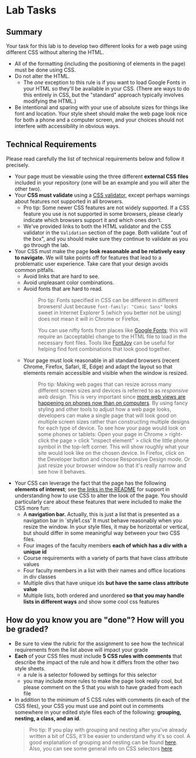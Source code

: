 # Lab Tasks
## Summary
Your task for this lab is to develop two different looks for a web page using different CSS without altering the HTML.
 - All of the formatting (including the positioning of elements in the page) must be done using CSS.
 - Do not alter the HTML.
    - The _one_ exception to this rule is if you want to load Google Fonts in your HTML so they'll be available in your CSS. (There are ways to do this entirely in CSS, but the "standard" approach typically involves modifying the HTML.)
 - Be intentional and sparing with your use of absolute sizes for things like font and location. Your style sheet should make the web page look nice for both a phone and a computer screen, and your choices should not interfere with accessibility in obvious ways.

## Technical Requirements
Please read carefully the list of technical requirements below and follow it precisely.

  - Your page must be viewable using the three different **external CSS files** included in your repository (one will be an example and you will alter the other two).
  - Your **CSS must validate** using a [CSS validator](https://jigsaw.w3.org/css-validator/), except perhaps warnings about features not supported in all browsers.
    - Pro tip: Some newer CSS features are not widely supported. If a CSS feature you use is not supported in some browsers, please clearly indicate which browsers support it and which ones don't.
    - We've provided links to both the HTML validator and the CSS validator in the
    `Validation` section of the page. Both validate "out of the box", and you should
    make sure they continue to validate as you go through the lab.
  - Your CSS must make the page **look reasonable and be relatively easy to navigate.** We will take points off for features that lead to a problematic user experience. Take care that your design avoids common pitfalls.
    - Avoid links that are hard to see.
    - Avoid unpleasant color combinations.
    - Avoid fonts that are hard to read.
      > Pro tip: Fonts specified in CSS can be different in different browsers! Just because `font-family: "Comic Sans"` looks sweet in Internet Explorer 5 (which you better not be using) does not mean it will in Chrome or Firefox.
      >
      > You can use nifty fonts from places like
      [Google Fonts](https://fonts.google.com); this will require
      an (acceptable) change to the HTML file to load in the necessary
      font files. Tools like [FontJoy](http://fontjoy.com) can be useful for
      helping find font combinations that look good together.
    - Your page must look reasonable in all standard browsers (recent Chrome, Firefox, Safari, IE, Edge) and adapt the layout so that elements remain accessible and visible when the window is resized.
      > Pro tip: Making web pages that can resize across many different screen sizes and devices is referred to as _responsive web design_. This is very important since [more web views are happening
      on phones now than on computers](https://www.theguardian.com/technology/2016/nov/02/mobile-web-browsing-desktop-smartphones-tablets).
      By using fancy styling and other tools to adjust how a web page looks, developers can make a single page that will look good
      on multiple screen sizes rather than constructing multiple
      designs for each type of device. To see how your page would look on some phones or tablets:
      Open your page in Chrome > right-click the page > click "inspect element" > click the little phone symbol in the top-left corner. This will show roughly what your site would look like on the chosen device. In Firefox, click on the Developer button and choose Responsive Design mode. Or just resize your browser
      window so that it's really narrow and see how it behaves.
  - Your CSS can leverage the fact that the page has the following **elements of interest**; see [the links in the README](./README.md) for support in understanding how to use CSS to alter the look of the page. You should particularly care about these features that were included to make the CSS more fun:
    - A **navigation bar.** Actually, this is just a list that is presented as a navigation bar in `style1.css' It must behave reasonably when you resize the window. In your style files, it may be horizontal or vertical, but should differ
    in some meaningful way between your two CSS files.
    - Four images of the faculty members **each of which has a div with a unique id**
    - Course requirements with a variety of parts that have class attribute values
    - Four faculty members in a list with their names and office locations in div classes
    - Multiple divs that have unique ids **but have the same class attribute value**
    - Multiple lists, both ordered and unordered **so that you may handle lists in different ways** and show some cool css features

## How do you know you are "done"? How will you be graded?
  - Be sure to view the rubric for the assignment to see how the technical requirements from the list above will impact your grade
  - **Each** of your CSS files must include **5 CSS rules with comments** that describe the impact of the rule and how it differs from the other two style sheets.
    - a rule is a selector followed by settings for this selector
    - you may include more rules to make the page look really cool, but please comment on the 5 that you wish to have graded from each file
  - In addition to the minimum of 5 CSS rules with comments (in each of the CSS files), your CSS you must use and point out in comments somewhere in your edited style files each of the following: **grouping, nesting, a class, and an id**.
    > Pro tip: If you play with grouping and nesting after you've already written a bit of CSS, it'll be easier to understand why it's so cool. A good explanation of grouping and nesting can be found [here](http://lmgtfy.com/?q=grouping+and+nesting+css&l=1). Also, you can see some general info on CSS selectors [here](http://www.w3schools.com/cssref/css_selectors.asp).
